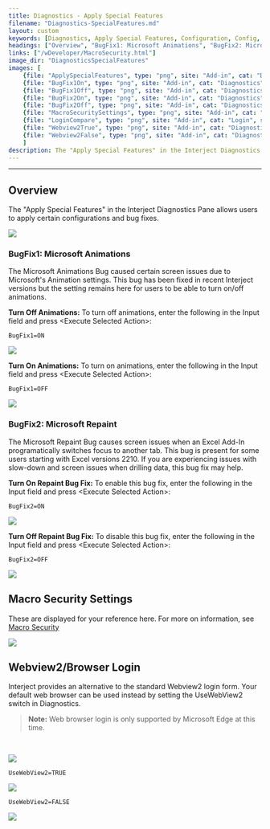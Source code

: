 ```yaml
---
title: Diagnostics - Apply Special Features
filename: "Diagnostics-SpecialFeatures.md"
layout: custom
keywords: [Diagnostics, Apply Special Features, Configuration, Config, animations, bug fix]
headings: ["Overview", "BugFix1: Microsoft Animations", "BugFix2: Microsoft Repaint", "Macro Security Settings", "Webview2/Browser Login"]
links: ["/wDeveloper/MacroSecurity.html"]
image_dir: "DiagnosticsSpecialFeatures"
images: [
    {file: "ApplySpecialFeatures", type: "png", site: "Add-in", cat: "Diagnostics", sub: "Apply Special Features", report: "", ribbon: "", config: ""}, 
    {file: "BugFix1On", type: "png", site: "Add-in", cat: "Diagnostics", sub: "Apply Special Features", report: "", ribbon: "", config: ""}, 
    {file: "BugFix1Off", type: "png", site: "Add-in", cat: "Diagnostics", sub: "Apply Special Features", report: "", ribbon: "", config: ""}, 
    {file: "BugFix2On", type: "png", site: "Add-in", cat: "Diagnostics", sub: "Apply Special Features", report: "", ribbon: "", config: ""}, 
    {file: "BugFix2Off", type: "png", site: "Add-in", cat: "Diagnostics", sub: "Apply Special Features", report: "", ribbon: "", config: ""},
    {file: "MacroSecuritySettings", type: "png", site: "Add-in", cat: "Diagnostics", sub: "Apply Special Features", report: "", ribbon: "", config: ""},
	{file: "LoginCompare", type: "png", site: "Add-in", cat: "Login", sub: "", report: "", ribbon: "", config: ""},
	{file: "Webview2True", type: "png", site: "Add-in", cat: "Diagnostics", sub: "Apply Special Features", report: "", ribbon: "", config: ""},
	{file: "Webview2False", type: "png", site: "Add-in", cat: "Diagnostics", sub: "Apply Special Features", report: "", ribbon: "", config: ""}
    ]
description: The "Apply Special Features" in the Interject Diagnostics Pane allows users to apply certain configurations and bug fixes.
---
```

* * *   

## Overview

The "Apply Special Features" in the Interject Diagnostics Pane allows users to apply certain configurations and bug fixes.

![](/images/DiagnosticsSpecialFeatures/ApplySpecialFeatures.png)
<br>

### BugFix1: Microsoft Animations

The Microsoft Animations Bug caused certain screen issues due to Microsoft's Animation settings. This bug has been fixed in recent Interject versions but the setting remains here for users to be able to turn on/off animations.

**Turn Off Animations:** To turn off animations, enter the following in the Input field and press &lt;Execute Selected Action&gt;:

```
BugFix1=ON
```

![](/images/DiagnosticsSpecialFeatures/BugFix1On.png)
<br>

**Turn On Animations:** To turn on animations, enter the following in the Input field and press &lt;Execute Selected Action&gt;:

```
BugFix1=OFF
```

![](/images/DiagnosticsSpecialFeatures/BugFix1Off.png)
<br>

### BugFix2: Microsoft Repaint

The Microsoft Repaint Bug causes screen issues when an Excel Add-In programatically switches focus to another tab. This bug is present for some users starting with Excel versions 2210. If you are experiencing issues with slow-down and screen issues when drilling data, this bug fix may help.

**Turn On Repaint Bug Fix:** To enable this bug fix, enter the following in the Input field and press &lt;Execute Selected Action&gt;:

```
BugFix2=ON
```

![](/images/DiagnosticsSpecialFeatures/BugFix2On.png)
<br>

**Turn Off Repaint Bug Fix:** To disable this bug fix, enter the following in the Input field and press &lt;Execute Selected Action&gt;:

```
BugFix2=OFF
```

![](/images/DiagnosticsSpecialFeatures/BugFix2Off.png)
<br>

## Macro Security Settings

These are displayed for your reference here. For more on information, see [Macro Security](/wDeveloper/MacroSecurity.html)

![](/images/DiagnosticsSpecialFeatures/MacroSecuritySettings.png)
<br>

## Webview2/Browser Login

Interject provides an alternative to the standard Webview2 login form. Your default web browser can be used instead by setting the UseWebView2 switch in Diagnostics.

<blockquote class=highlight_note>
<b>Note:</b> Web browser login is only supported by Microsoft Edge at this time.
</blockquote>
<br>

![](/images/DiagnosticsSpecialFeatures/LoginCompare.png)
<br>

```
UseWebView2=TRUE
```

![](/images/DiagnosticsSpecialFeatures/Webview2True.png)
<br>

```
UseWebView2=FALSE
```

![](/images/DiagnosticsSpecialFeatures/Webview2False.png)
<br>
